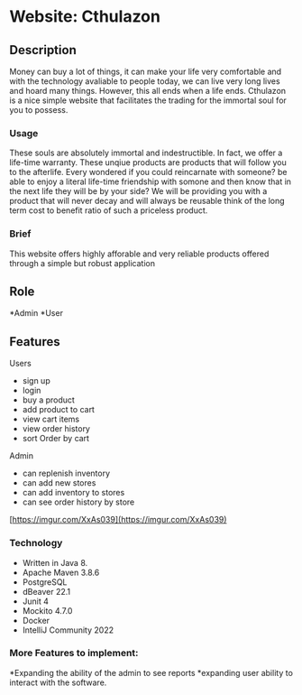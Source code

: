 # Website: Cthulazon

## Description
Money can buy a lot of things, it can make your life very comfortable and with the technology avaliable to people today, we can live very long lives and hoard many things. However, this all ends when a life ends. Cthulazon is a nice simple website that facilitates the trading for the immortal soul for you to possess. 

### Usage
These souls are absolutely immortal and indestructible. In fact, we offer a life-time warranty. These unqiue products are products that will follow you to the afterlife. Every wondered if you could reincarnate with someone? be able to enjoy a literal life-time friendship with somone and then know that in the next life they will be by your side? We will be providing you with a product that will never decay and will always be reusable think of the long term cost to benefit ratio of such a priceless product.

### Brief
This website offers highly afforable and very reliable products offered through a simple but robust application
## Role
*Admin
*User


## Features
Users
   * sign up
   * login
   * buy a product
   * add product to cart
   * view cart items
   * view order history
   * sort Order by cart

Admin
   * can replenish inventory
   * can add new stores
   * can add inventory to stores
   * can see order history by store
   
 
[https://imgur.com/XxAs039](https://imgur.com/XxAs039)


### Technology
* Written in Java 8.
* Apache Maven 3.8.6
* PostgreSQL
* dBeaver 22.1
* Junit 4
* Mockito 4.7.0
* Docker
* IntelliJ Community 2022

### More Features to implement:
*Expanding the ability of the admin to see reports
*expanding user ability to interact with the software.
